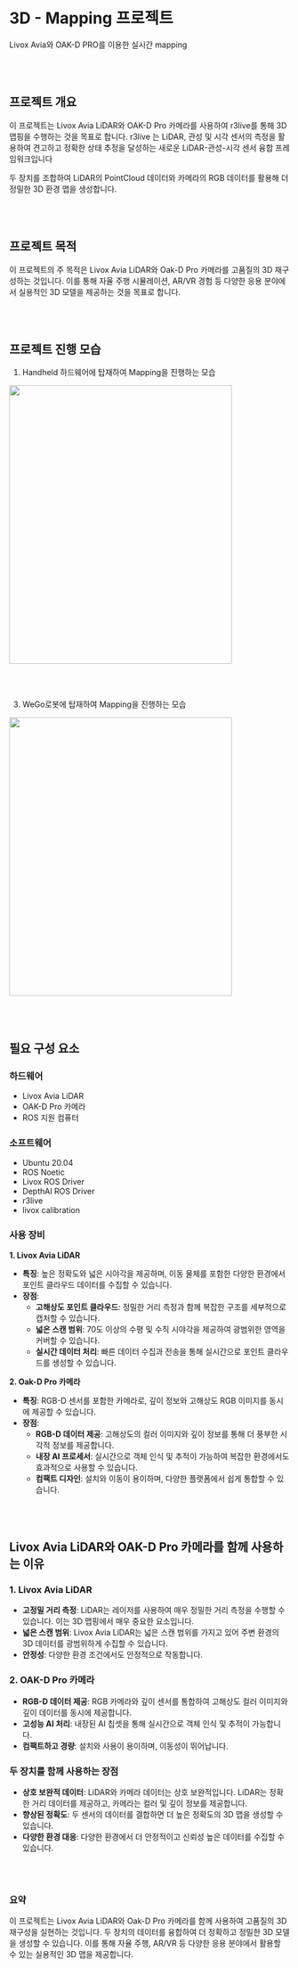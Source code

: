 # 3D - Mapping 프로젝트

Livox Avia와 OAK-D PRO를 이용한 실시간 mapping

<br><br>

## 프로젝트 개요

이 프로젝트는 Livox Avia LiDAR와 OAK-D Pro 카메라를 사용하여 r3live를 통해 3D 맵핑을 수행하는 것을 목표로 합니다. 
r3live 는 LiDAR, 관성 및 시각 센서의 측정을 활용하여 견고하고 정확한 상태 추정을 달성하는 새로운 LiDAR-관성-시각 센서 융합 프레임워크입니다

두 장치를 조합하여 LiDAR의 PointCloud 데이터와 카메라의 RGB 데이터를 활용해 더 정밀한 3D 환경 맵을 생성합니다.

<br><br>

## 프로젝트 목적

이 프로젝트의 주 목적은 Livox Avia LiDAR와 Oak-D Pro 카메라를 고품질의 3D 재구성하는 것입니다. 이를 통해 자율 주행 시뮬레이션, AR/VR 경험 등 다양한 응용 분야에서 실용적인 3D 모델을 제공하는 것을 목표로 합니다.

<br><br>

## 프로젝트 진행 모습

1. Handheld 하드웨어에 탑재하여 Mapping을 진행하는 모습
<img src="https://github.com/user-attachments/assets/cb155adb-03fa-4248-8c12-d5f06871df03" width="400" height="500"/>

<br><br>

3. WeGo로봇에 탑재하여 Mapping을 진행하는 모습
<img src="https://github.com/user-attachments/assets/1f4e357e-0b7d-4248-af88-2b68ab28e96c" width="400" height="500"/>


<br><br>


## 필요 구성 요소

### 하드웨어

- Livox Avia LiDAR
- OAK-D Pro 카메라
- ROS 지원 컴퓨터

### 소프트웨어

- Ubuntu 20.04
- ROS Noetic
- Livox ROS Driver
- DepthAI ROS Driver
- r3live
- livox calibration

### 사용 장비

**1. Livox Avia LiDAR**

- **특징**: 높은 정확도와 넓은 시야각을 제공하며, 이동 물체를 포함한 다양한 환경에서 포인트 클라우드 데이터를 수집할 수 있습니다.
- **장점**:
    - **고해상도 포인트 클라우드**: 정밀한 거리 측정과 함께 복잡한 구조를 세부적으로 캡처할 수 있습니다.
    - **넓은 스캔 범위**: 70도 이상의 수평 및 수직 시야각을 제공하여 광범위한 영역을 커버할 수 있습니다.
    - **실시간 데이터 처리**: 빠른 데이터 수집과 전송을 통해 실시간으로 포인트 클라우드를 생성할 수 있습니다.

**2. Oak-D Pro 카메라**

- **특징**: RGB-D 센서를 포함한 카메라로, 깊이 정보와 고해상도 RGB 이미지를 동시에 제공할 수 있습니다.
- **장점**:
    - **RGB-D 데이터 제공**: 고해상도의 컬러 이미지와 깊이 정보를 통해 더 풍부한 시각적 정보를 제공합니다.
    - **내장 AI 프로세서**: 실시간으로 객체 인식 및 추적이 가능하여 복잡한 환경에서도 효과적으로 사용할 수 있습니다.
    - **컴팩트 디자인**: 설치와 이동이 용이하며, 다양한 플랫폼에서 쉽게 통합할 수 있습니다.


<br><br>
    

## Livox Avia LiDAR와 OAK-D Pro 카메라를 함께 사용하는 이유

### 1. Livox Avia LiDAR

- **고정밀 거리 측정**: LiDAR는 레이저를 사용하여 매우 정밀한 거리 측정을 수행할 수 있습니다. 이는 3D 맵핑에서 매우 중요한 요소입니다.
- **넓은 스캔 범위**: Livox Avia LiDAR는 넓은 스캔 범위를 가지고 있어 주변 환경의 3D 데이터를 광범위하게 수집할 수 있습니다.
- **안정성**: 다양한 환경 조건에서도 안정적으로 작동합니다.

### 2. OAK-D Pro 카메라

- **RGB-D 데이터 제공**: RGB 카메라와 깊이 센서를 통합하여 고해상도 컬러 이미지와 깊이 데이터를 동시에 제공합니다.
- **고성능 AI 처리**: 내장된 AI 칩셋을 통해 실시간으로 객체 인식 및 추적이 가능합니다.
- **컴팩트하고 경량**: 설치와 사용이 용이하며, 이동성이 뛰어납니다.

### 두 장치를 함께 사용하는 장점

- **상호 보완적 데이터**: LiDAR와 카메라 데이터는 상호 보완적입니다. LiDAR는 정확한 거리 데이터를 제공하고, 카메라는 컬러 및 깊이 정보를 제공합니다.
- **향상된 정확도**: 두 센서의 데이터를 결합하면 더 높은 정확도의 3D 맵을 생성할 수 있습니다.
- **다양한 환경 대응**: 다양한 환경에서 더 안정적이고 신뢰성 높은 데이터를 수집할 수 있습니다.

<br><br>

### 요약

이 프로젝트는 Livox Avia LiDAR와 Oak-D Pro 카메라를 함께 사용하여 고품질의 3D 재구성을 실현하는 것입니다. 두 장치의 데이터를 융합하여 더 정확하고 정밀한 3D 모델을 생성할 수 있습니다. 이를 통해 자율 주행, AR/VR 등 다양한 응용 분야에서 활용할 수 있는 실용적인 3D 맵을 제공합니다.

